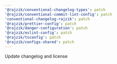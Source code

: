 ```yaml
---
'@rajzik/conventional-changelog-types': patch
'@rajzik/conventional-commit-lint-config': patch
'conventional-changelog-rajzik': patch
'@rajzik/prettier-config': patch
'@rajzik/danger-configuration': patch
'@rajzik/eslint-config': patch
'@rajzik/tsconfig': patch
'@rajzik/configs-shared': patch
---
```


Update changelog and license
